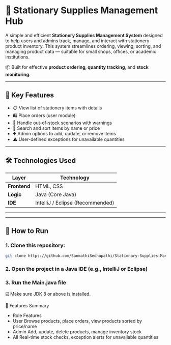# 🛒 Stationary Supplies Management Hub

A simple and efficient **Stationery Supplies Management System** designed to help users and admins track, manage, and interact with stationery product inventory. This system streamlines ordering, viewing, sorting, and managing product data — suitable for small shops, offices, or academic institutions.

📦 Built for effective **product ordering, quantity tracking**, and **stock monitoring**.

---

## 🎯 Key Features

- 📋 View list of stationery items with details
- 🛍️ Place orders (user module)
- 🚫 Handle out-of-stock scenarios with warnings
- 🔎 Search and sort items by name or price
- ➕ Admin options to add, update, or remove items
- ⚠️ User-defined exceptions for unavailable quantities

---

## 🛠️ Technologies Used

| Layer        | Technology       |
|--------------|------------------|
| **Frontend** | HTML, CSS        |
| **Logic**    | Java (Core Java) |
| **IDE**      | IntelliJ / Eclipse (Recommended) |

---


---

## 🚀 How to Run

### 1. Clone this repository:
```bash
git clone https://github.com/SanmathiSedhupathi/Stationary-Supplies-Management-Hub.git
```

### 2. Open the project in a Java IDE (e.g., IntelliJ or Eclipse)

### 3. Run the Main.java file  

☑️ Make sure JDK 8 or above is installed.

🔐 Features Summary
- Role	Features
- User	Browse products, place orders, view products sorted by price/name
- Admin	Add, update, delete products, manage inventory stock
- All	Real-time stock checks, exception alerts for unavailable quantities
